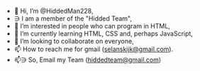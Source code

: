 - 👋 Hi, I’m @HiddedMan228,
- ∋ I am a member of the "Hidded Team",
- 👀 I’m interested in people who can program in HTML,
- 🌱 I’m currently learning HTML, CSS and, perhaps JavaScript,
- 💞️ I’m looking to collaborate on everyone,
- 📫 How to reach me for gmail (selanskijk@gmail.com).
- 📫∋ So, Email my Team (hiddedteam@gmail.com)

<!---
HiddedMan228/HiddedMan228 is a ✨ special ✨ repository because its `README.md` (this file) appears on your GitHub profile.
You can click the Preview link to take a look at your changes.
--->
